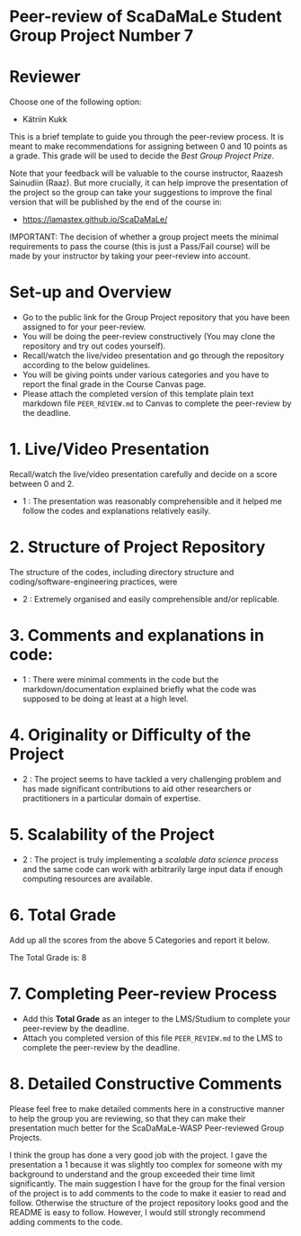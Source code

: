 # Peer-review of ScaDaMaLe Student Group Project Number 7

# Reviewer

Choose one of the following option: 

- Kätriin Kukk

This is a brief template to guide you through the peer-review process.
It is meant to make recommendations for assigning between 0 and 10 points as a grade.
This grade will be used to decide the *Best Group Project Prize*.

Note that your feedback will be valuable to the course instructor, Raazesh Sainudiin (Raaz).
But more crucially, it can help improve the presentation of the project so the group can take your suggestions to improve the final version that will be published by the end of the course in:

- https://lamastex.github.io/ScaDaMaLe/

IMPORTANT: The decision of whether a group project meets the minimal requirements to pass the course (this is just a Pass/Fail course) will be made by your instructor by taking your peer-review into account.

# Set-up and Overview

- Go to the public link for the Group Project repository that you have been assigned to for your peer-review.
- You will be doing the peer-review constructively (You may clone the repository and try out codes yourself).
- Recall/watch the live/video presentation and go through the repository according to the below guidelines.
- You will be giving points under various categories and you have to report the final grade in the Course Canvas page.
- Please attach the completed version of this template plain text markdown file `PEER_REVIEW.md` to  Canvas to complete the peer-review by the deadline.

# 1. Live/Video Presentation

Recall/watch the live/video presentation carefully and decide on a score between 0 and 2.

- 1 : The presentation was reasonably comprehensible and it helped me follow the codes and explanations relatively easily.

# 2. Structure of Project Repository

The structure of the codes, including directory structure and coding/software-engineering practices,  were  

- 2 : Extremely organised and easily comprehensible and/or replicable.

# 3. Comments and explanations in code:

- 1 : There were minimal comments in the code but the markdown/documentation explained briefly what the code was supposed to be doing at least at a high level.

# 4. Originality or Difficulty of the Project

- 2 : The project seems to have tackled a very challenging problem and has made significant contributions to aid other researchers or practitioners in a particular domain of expertise.

# 5. Scalability of the Project

- 2 : The project is truly implementing a *scalable data science process* and the same code can work with arbitrarily large input data if enough computing resources are available.

# 6. Total Grade

Add up all the scores from the above 5 Categories and report it below.

The Total Grade is: 8

# 7. Completing Peer-review Process

- Add this **Total Grade** as an integer to the LMS/Studium to complete your peer-review by the deadline.
- Attach you completed version of this file `PEER_REVIEW.md` to the LMS to complete the peer-review by the deadline.

# 8. Detailed Constructive Comments

Please feel free to make detailed comments here in a constructive manner to help the group you are reviewing, so that they can make their presentation much better for the ScaDaMaLe-WASP Peer-reviewed Group Projects.

I think the group has done a very good job with the project. I gave the presentation a 1 because it was slightly too complex for someone with
my background to understand and the group exceeded their time limit significantly. The main suggestion I have for the group for the final version
of the project is to add comments to the code to make it easier to read and follow. Otherwise the structure of the project repository looks good 
and the README is easy to follow. However, I would still strongly recommend adding comments to the code.




